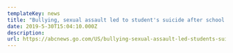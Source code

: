 ```yaml
---
templateKey: news
title: "Bullying, sexual assault led to student's suicide after school staff didn't intervene: Lawsuit"
date: 2019-5-30T15:04:10.000Z
description:
url: https://abcnews.go.com/US/bullying-sexual-assault-led-students-suicide-school-staff/story?id=63345308
---
```

